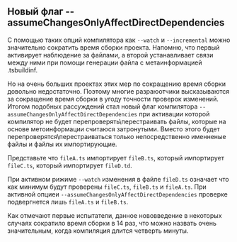 ## Новый флаг --assumeChangesOnlyAffectDirectDependencies

С помощью таких опций компилятора как `--watch` и `--incremental` можно значительно сократить время сборки проекта. Напомню, что первый активирует наблюдение за файлами, а второй устанавливает связи между ними при помощи генерации файла с метаинформацией .tsbuildinf.

Но на очень больших проектах этих мер по сокращению время сборки довольно недостаточно. Поэтому многие разраюотчики высказываются за сокращение время сборки в угоду точности проверок изменений. Итогом подобных рассуждений стал новый флаг компилятора `--assumeChangesOnlyAffectDirectDependencies` при активации которой компилятор не будет перепроверять\перестраивать файлы, которые на основе метоинформации считаюся затронутыми. Вместо этого будет перепроверятся\перестраиваться только непосредственно именненые файлы и файлы их импортирующие.

Представьте что `fileA.ts` импортирует `fileB.ts`, который импортирует `fileC.ts`, который импортирует `fileD.td`.

При активном рижиме `--watch` изменения в файле `fileD.ts` означает что как минимум будут проверены `fileC.ts`, `fileB.ts` и `fileA.ts`. При активной опциеи `--assumeChangesOnlyAffectDirectDependencies` проверке подвергнется лишь `fileA.ts` и `fileB.ts`.

Как отмечают первые испытатели, данное нововведение в некоторых случаях сократило время сборки в 14 раз, что можно назвать очень значительным, когда компиляция длится четверть минуты.
